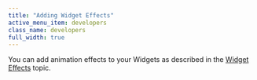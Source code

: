 ```yaml
---
title: "Adding Widget Effects"
active_menu_item: developers
class_name: developers
full_width: true
---
```



You can add animation effects to your Widgets as described in the [Widget Effects](../../../client-api/objects-titbits/widget-effects.htm) topic.

